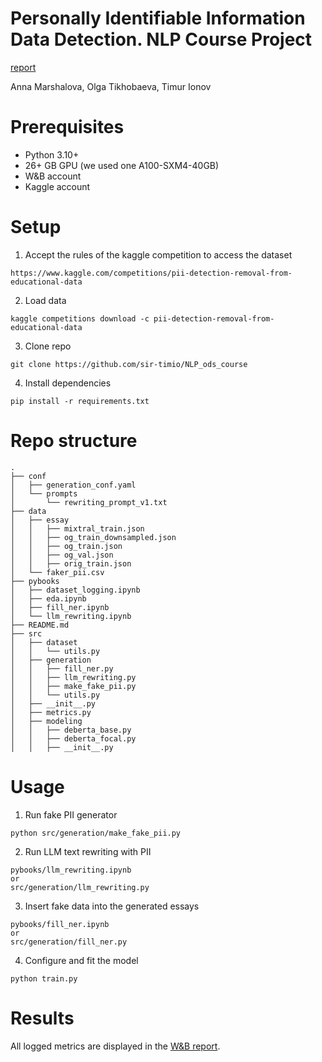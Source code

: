 # Personally Identifiable Information Data Detection. NLP Course Project

[report](ods_report.pdf)

Anna Marshalova, Olga Tikhobaeva, Timur Ionov

# Prerequisites

- Python 3.10+
- 26+ GB GPU (we used one A100-SXM4-40GB)
- W&B account
- Kaggle account

# Setup

1. Accept the rules of the kaggle competition to access the dataset

```
https://www.kaggle.com/competitions/pii-detection-removal-from-educational-data
```

2. Load data

```
kaggle competitions download -c pii-detection-removal-from-educational-data
```

3. Clone repo

```
git clone https://github.com/sir-timio/NLP_ods_course
```

4. Install dependencies

```
pip install -r requirements.txt
```

# Repo structure

```
.
├── conf
│   ├── generation_conf.yaml
│   └── prompts
│       └── rewriting_prompt_v1.txt
├── data
│   ├── essay
│   │   ├── mixtral_train.json
│   │   ├── og_train_downsampled.json
│   │   ├── og_train.json
│   │   ├── og_val.json
│   │   ├── orig_train.json
│   └── faker_pii.csv
├── pybooks
│   ├── dataset_logging.ipynb
│   ├── eda.ipynb
│   ├── fill_ner.ipynb
│   └── llm_rewriting.ipynb
├── README.md
├── src
│   ├── dataset
│   │   └── utils.py
│   ├── generation
│   │   ├── fill_ner.py
│   │   ├── llm_rewriting.py
│   │   ├── make_fake_pii.py
│   │   └── utils.py
│   ├── __init__.py
│   ├── metrics.py
│   ├── modeling
│   │   ├── deberta_base.py
│   │   ├── deberta_focal.py
│   │   ├── __init__.py
```

# Usage

1. Run fake PII generator

```
python src/generation/make_fake_pii.py
```

2. Run LLM text rewriting with PII

```
pybooks/llm_rewriting.ipynb 
or 
src/generation/llm_rewriting.py
```

3. Insert fake data into the generated essays

```
pybooks/fill_ner.ipynb 
or 
src/generation/fill_ner.py
```

4. Configure and fit the model

```
python train.py
```

# Results

All logged metrics are displayed in the [W&amp;B report](https://api.wandb.ai/links/ods_nlp_course/lihg45my).
